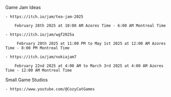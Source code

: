 Game Jam Ideas

    - https://itch.io/jam/tea-jam-2025 

        February 28th 2025 at 10:00 AM Azores Time - 6:00 AM Montreal Time

    - https://itch.io/jam/wgf2025a 

         February 28th 2025 at 11:00 PM to May 1st 2025 at 12:00 AM Azores Time - 8:00 PM Montreal Time

    - https://itch.io/jam/nokiajam7

        February 22nd 2025 at 4:00 AM to March 3rd 2025 at 4:00 AM Azores Time - 12:00 AM Montreal Time


Small Game Studios

    - https://www.youtube.com/@CozyCatGames